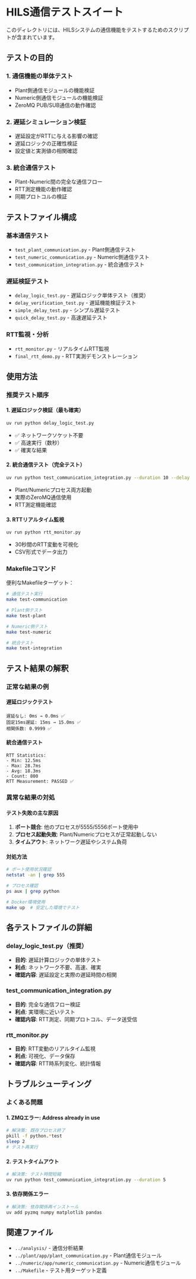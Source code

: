 # HILS通信テストスイート

このディレクトリには、HILSシステムの通信機能をテストするためのスクリプトが含まれています。

## テストの目的

### 1. 通信機能の単体テスト
- Plant側通信モジュールの機能検証
- Numeric側通信モジュールの機能検証
- ZeroMQ PUB/SUB通信の動作確認

### 2. 遅延シミュレーション検証
- 遅延設定がRTTに与える影響の確認
- 遅延ロジックの正確性検証
- 設定値と実測値の相関確認

### 3. 統合通信テスト
- Plant-Numeric間の完全な通信フロー
- RTT測定機能の動作確認
- 同期プロトコルの検証

## テストファイル構成

### 基本通信テスト
- `test_plant_communication.py` - Plant側通信テスト
- `test_numeric_communication.py` - Numeric側通信テスト
- `test_communication_integration.py` - 統合通信テスト

### 遅延検証テスト
- `delay_logic_test.py` - 遅延ロジック単体テスト（推奨）
- `delay_verification_test.py` - 遅延機能検証テスト
- `simple_delay_test.py` - シンプル遅延テスト
- `quick_delay_test.py` - 高速遅延テスト

### RTT監視・分析
- `rtt_monitor.py` - リアルタイムRTT監視
- `final_rtt_demo.py` - RTT実測デモンストレーション

## 使用方法

### 推奨テスト順序

#### 1. 遅延ロジック検証（最も確実）
```bash
uv run python delay_logic_test.py
```
- ✅ ネットワークソケット不要
- ✅ 高速実行（数秒）
- ✅ 確実な結果

#### 2. 統合通信テスト（完全テスト）
```bash
uv run python test_communication_integration.py --duration 10 --delay
```
- Plant/Numericプロセス両方起動
- 実際のZeroMQ通信使用
- RTT測定機能確認

#### 3. RTTリアルタイム監視
```bash
uv run python rtt_monitor.py
```
- 30秒間のRTT変動を可視化
- CSV形式でデータ出力

### Makefileコマンド

便利なMakefileターゲット：
```bash
# 通信テスト実行
make test-communication

# Plant側テスト
make test-plant

# Numeric側テスト
make test-numeric

# 統合テスト
make test-integration
```

## テスト結果の解釈

### 正常な結果の例

#### 遅延ロジックテスト
```
遅延なし: 0ms → 0.0ms ✅
固定15ms遅延: 15ms → 15.0ms ✅
相関係数: 0.9999 ✅
```

#### 統合通信テスト
```
RTT Statistics:
- Min: 12.5ms
- Max: 28.7ms
- Avg: 18.3ms
- Count: 800
RTT Measurement: PASSED ✅
```

### 異常な結果の対処

#### テスト失敗の主な原因
1. **ポート競合**: 他のプロセスが5555/5556ポート使用中
2. **プロセス起動失敗**: Plant/Numericプロセスが正常起動しない
3. **タイムアウト**: ネットワーク遅延やシステム負荷

#### 対処方法
```bash
# ポート使用状況確認
netstat -an | grep 555

# プロセス確認
ps aux | grep python

# Docker環境使用
make up  # 安定した環境でテスト
```

## 各テストファイルの詳細

### delay_logic_test.py（推奨）
- **目的**: 遅延計算ロジックの単体テスト
- **利点**: ネットワーク不要、高速、確実
- **確認内容**: 遅延設定と実際の遅延時間の相関

### test_communication_integration.py
- **目的**: 完全な通信フロー検証
- **利点**: 実環境に近いテスト
- **確認内容**: RTT測定、同期プロトコル、データ送受信

### rtt_monitor.py
- **目的**: RTT変動のリアルタイム監視
- **利点**: 可視化、データ保存
- **確認内容**: RTT時系列変化、統計情報

## トラブルシューティング

### よくある問題

#### 1. ZMQエラー: Address already in use
```bash
# 解決策: 既存プロセス終了
pkill -f python.*test
sleep 2
# テスト再実行
```

#### 2. テストタイムアウト
```bash
# 解決策: テスト時間短縮
uv run python test_communication_integration.py --duration 5
```

#### 3. 依存関係エラー
```bash
# 解決策: 依存関係再インストール
uv add pyzmq numpy matplotlib pandas
```

## 関連ファイル
- `../analysis/` - 通信分析結果
- `../plant/app/plant_communication.py` - Plant通信モジュール
- `../numeric/app/numeric_communication.py` - Numeric通信モジュール
- `../Makefile` - テスト用ターゲット定義